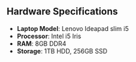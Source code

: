 ## Hardware Specifications

- **Laptop Model**: Lenovo Ideapad slim i5
- **Processor**: Intel i5 Iris
- **RAM**: 8GB DDR4
- **Storage**: 1TB HDD, 256GB SSD
